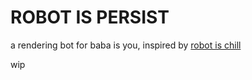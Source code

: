 # ROBOT IS PERSIST
a rendering bot for baba is you, inspired by [robot is chill](https://github.com/balt-dev/robot-is-chill)

wip